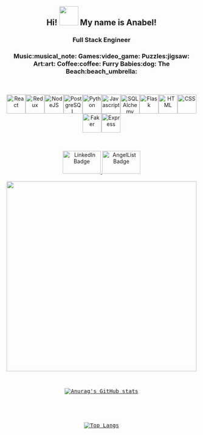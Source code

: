 <h2 align="center">
  Hi!
  <img src="https://media.giphy.com/media/hvRJCLFzcasrR4ia7z/giphy.gif" width="50"/>
  My name is Anabel!
</h2>
<h3 align="center">Full Stack Engineer</h3>
<h3 align="center">Music:musical_note:  Games:video_game:  Puzzles:jigsaw: Art:art: Coffee:coffee: Furry Babies:dog: The Beach:beach_umbrella:</h3>
<p align="center">
<br></br>
<img src="https://upload.wikimedia.org/wikipedia/commons/thumb/a/a7/React-icon.svg/2300px-React-icon.svg.png" alt="React" width="50"/><img src="https://miro.medium.com/max/312/1*SRL22ADht1NU4LXUeU4YVg.png" alt="Redux" width="50"/><img src="https://pngset.com/images/node-js-nodejs-number-symbol-text-recycling-symbol-transparent-png-1383018.png" alt="NodeJS" width="50"/><img src="https://user-images.githubusercontent.com/24623425/36042969-f87531d4-0d8a-11e8-9dee-e87ab8c6a9e3.png" alt="PostgreSQL" width="50"/><img src="https://upload.wikimedia.org/wikipedia/commons/thumb/0/0a/Python.svg/1200px-Python.svg.png" alt="Python" width="50"/><img src="https://cdn.iconscout.com/icon/free/png-256/javascript-2752148-2284965.png" alt="Javascript" width="50"/><img src="https://lms.techxyte.com/assets/technologies-logos/274/3.png" alt="SQLAlchemy" width="50"/><img src="https://sooftware.io/static/13c286ed78e56cb5a139e269d8eaea5f/fe339/flask.png" alt="Flask" width="50"/><img src="https://cdn-icons-png.flaticon.com/512/732/732212.png" alt="HTML" width="50"/><img src="https://cdn4.iconfinder.com/data/icons/iconsimple-programming/512/css-512.png" alt="CSS" width="50"/><img src="https://user-images.githubusercontent.com/88516795/164551206-85a53ec1-0da9-4432-9822-ce40c6a3f16e.png" alt="Faker" width="50"/><img src="https://res.cloudinary.com/practicaldev/image/fetch/s--rQS9VcWG--/c_imagga_scale,f_auto,fl_progressive,h_720,q_auto,w_1280/https://dev-to-uploads.s3.amazonaws.com/uploads/articles/zojuy79lo3fn3qdt7g6p.png" alt="Express" width="50"/>
<br><br>
  
</p>
  <p align="center">
  <br>
  <a href="https://www.linkedin.com/in/anabel-villalobos-5772ab196/">
    <img src="https://www.logo.wine/a/logo/LinkedIn/LinkedIn-Wordmark-White-Dark-Background-Logo.wine.svg" width="100" height="60" alt="LinkedIn Badge"/>
  </a> 
  <a href="https://angel.co/u/anabel-villalobos">
    <img src="http://simplycareer.com/wp-content/uploads/2016/08/angellist-425x215.png" width="100" height="60" alt="AngelList Badge"/>
  </a>
  <br><br>
  <img src="https://media3.giphy.com/media/f3CtEsJ72j86DIumaJ/giphy.gif?cid=ecf05e47j62pzhcm55yfbjm2tcnedbfbu9c63hk02dqdnk7i&rid=giphy.gif&ct=g" width="500">
</p>
</p>
<pre align="center">

[![Anurag's GitHub stats](https://github-readme-stats.vercel.app/api?username=annvilla1998&theme=panda)](https://github.com/anuraghazra/github-readme-stats)   
  
</pre>
<pre align="center">

[![Top Langs](https://github-readme-stats.vercel.app/api/top-langs/?username=annvilla1998&theme=panda)](https://github.com/anuraghazra/github-readme-stats) 
  
</pre>

